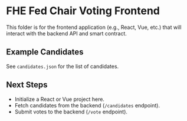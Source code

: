 # FHE Fed Chair Voting Frontend

This folder is for the frontend application (e.g., React, Vue, etc.) that will interact with the backend API and smart contract.

## Example Candidates
See `candidates.json` for the list of candidates.

## Next Steps
- Initialize a React or Vue project here.
- Fetch candidates from the backend (`/candidates` endpoint).
- Submit votes to the backend (`/vote` endpoint).

